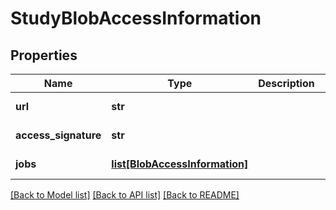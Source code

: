 # StudyBlobAccessInformation

## Properties
Name | Type | Description | Notes
------------ | ------------- | ------------- | -------------
**url** | **str** |  | [optional] [readonly] 
**access_signature** | **str** |  | [optional] [readonly] 
**jobs** | [**list[BlobAccessInformation]**](BlobAccessInformation.md) |  | [optional] [readonly] 

[[Back to Model list]](../README.md#documentation-for-models) [[Back to API list]](../README.md#documentation-for-api-endpoints) [[Back to README]](../README.md)



